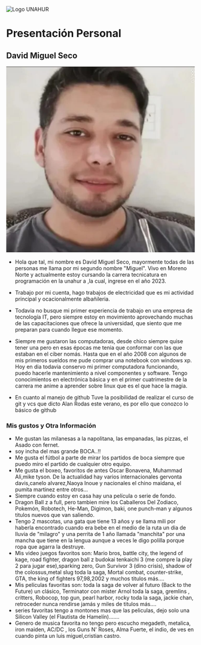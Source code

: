 ![Logo UNAHUR](./UNAHUR.png)

# Presentación Personal
## David Miguel Seco

![foto miguel seco](./MiFoto.jpg)


- Hola que tal, mi nombre es David Miguel Seco, mayormente todas de las personas me llama por mi segundo nombre "Miguel". Vivo en Moreno Norte y actualmente estoy cursando la carrera tecnicatura en programación en la unahur a ,la cual, ingrese en el año 2023.

- Trabajo por mi cuenta, hago trabajos de electricidad que es mi actividad principal y ocacionalmente albañileria.
- Todavia no busque mi primer experiencia de trabajo en una empresa de tecnología IT, pero siempre estoy en movimiento aprovechando muchas de las capacitaciones que ofrece la universidad, que siento que me preparan para cuando llegue ese momento.

- Siempre me gustaron las computadoras, desde chico siempre quise tener una pero en esas épocas me tenia que conformar con las que estaban en el ciber nomás. Hasta que en el año 2008 con algunos de mis primeros sueldos me pude comprar una notebook con windows xp. Hoy en dia todavia conservo mi primer computadora funcionando, puedo hacerle mantenimiento a nivel componentes y software. Tengo conocimientos en
electrónica básica y en el primer cuatrimestre de la carrera me anime a aprender sobre linux que es el que hace la magia.

- En cuanto al manejo de github Tuve la posibilidad de realizar el curso de git y vcs que dicto Alan Rodas este verano, es por ello que conozco lo básico de github 

### Mis gustos y Otra Información

- Me gustan las milanesas a la napolitana, las empanadas, las pizzas, el Asado con fernet.
- soy incha del mas grande BOCA..!!
- Me gusta el fútbol a parte de mirar los partidos de boca siempre que puedo miro el partido de cualquier otro equipo.
- Me gusta el boxeo, favoritos de antes Oscar Bonavena, Muhammad Ali,mike tyson. De la actualidad hay varios internacionales gervonta davis,canelo alvarez,Naoya Inoue y nacionales el chino maidana, el pumita martinez entre otros...
- Siempre cuando estoy en casa hay una película o serie de fondo.
- Dragon Ball z a full, pero tambien mire los Caballeros Del Zodiaco, Pokemón, Robotech, He-Man, Digimon, baki, one punch-man y algunos titulos nuevos que van saliendo.
- Tengo 2 mascotas, una gata que tiene 13 años y se llama mili por haberla encontrado cuando era bebe en el medio de la ruta un dia de lluvia de "milagro" y una perrita de 1 año llamada "manchita" por una mancha que tiene en la lengua aunque a veces le digo polilla porque ropa que agarra la destruye.
- Mis video juegos favoritos son: Mario bros, battle city, the legend of kage, road fighter, dragon ball z budokai tenkaichi 3 (me compre la play 2 para jugar ese),sparking zero, Gun Survivor 3 (dino crisis), shadow of the colossus,metal slug toda la saga, Mortal combat, counter-strike, GTA, the king of fighters 97,98,2002 y muchos titulos más.... 
- Mis películas favoritas son: toda la saga de volver al futuro (Back to the Future) un clásico, Terminator con mister Arnol toda la saga, gremlins , critters, Robocop, top gun, pearl harbor, rocky toda la saga, jackie chan, retroceder nunca rendirse jamás y miles de titulos más....
- series favoritas tengo a montones mas que las peliculas, dejo solo una Silicon Valley (el Flautista de Hamelín).......
- Genero de musica favorita no tengo pero escucho megadeth, metalica, iron maiden, AC/DC , los Guns N' Roses, Alma Fuerte, el indio, de ves en cuando pinta un luis miguel,cristian castro.
